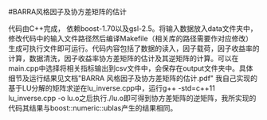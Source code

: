 #BARRA风格因子及协方差矩阵的估计

代码由C++完成， 依赖boost-1.70以及gsl-2.5。将输入数据放入data文件夹中，修改代码中的输入文件路径然后编译Makefile（相关库的路径需要作对应修改）生成可执行文件即可运行。代码内容包括了数据的读入，因子载荷，因子收益率的计算，数据清洗，因子收益率协方差矩阵的估计及其逆矩阵的计算。可以在main.cpp中选择将相关指标输出到csv文件中，会保存在output文件夹中。具体细节及运行结果见文档"BARRA 风格因子及协方差矩阵的估计.pdf"
我自己实现的基于LU分解的矩阵求逆在lu_inverse.cpp中，运行g++ -std=c++11 lu_inverse.cpp -o lu.o之后执行./lu.o即可得到协方差矩阵的逆矩阵，我所实现的代码其结果与boost::numeric::ublas产生的结果相同。
	
